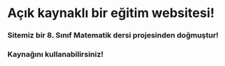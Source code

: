 # Açık kaynaklı bir eğitim websitesi!
### Sitemiz bir 8. Sınıf Matematik dersi projesinden doğmuştur!
### Kaynağını kullanabilirsiniz!

